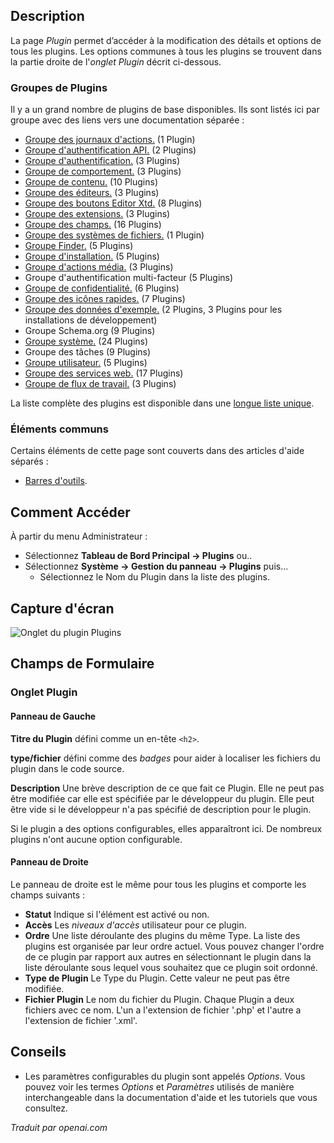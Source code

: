 <!-- Filename: Help4.x:Plugins:_Name_of_Plugin  / Display title: Plugins : Nom du Plugin -->

## Description

La page *Plugin* permet d’accéder à la modification des détails et options de tous les plugins. Les options communes à tous les plugins se trouvent dans la partie droite de l'*onglet Plugin* décrit ci-dessous.

### Groupes de Plugins

Il y a un grand nombre de plugins de base disponibles. Ils sont listés ici par groupe avec des liens vers une documentation séparée :

* [Groupe des journaux d'actions.](jdocmanual?article=help/plugins/plugin-group-action-logs) (1 Plugin)
* [Groupe d'authentification API.](jdocmanual?article=help/plugins/plugin-group-api-authentication) (2 Plugins)
* [Groupe d'authentification.](jdocmanual?article=help/plugins/plugin-group-authentication) (3 Plugins)
* [Groupe de comportement.](jdocmanual?article=help/plugins/plugin-group-behavior) (3 Plugins)
* [Groupe de contenu.](jdocmanual?article=help/plugins/plugin-group-content) (10 Plugins)
* [Groupe des éditeurs.](jdocmanual?article=help/plugins/plugin-group-editors) (3 Plugins)
* [Groupe des boutons Editor Xtd.](jdocmanual?article=help/plugins/plugin-group-editors-xtd) (8 Plugins)
* [Groupe des extensions.](jdocmanual?article=help/plugins/plugin-group-extensions) (3 Plugins)
* [Groupe des champs.](jdocmanual?article=help/plugins/plugin-group-fields) (16 Plugins)
* [Groupe des systèmes de fichiers.](jdocmanual?article=help/plugins/plugin-group-file-system) (1 Plugin)
* [Groupe Finder.](jdocmanual?article=help/plugins/plugin-group-finder) (5 Plugins)
* [Groupe d'installation.](jdocmanual?article=help/plugins/plugin-group-installer) (5 Plugins)
* [Groupe d'actions média.](jdocmanual?article=help/plugins/plugin-group-media-action) (3 Plugins)
* Groupe d'authentification multi-facteur (5 Plugins)
* [Groupe de confidentialité.](jdocmanual?article=help/plugins/plugin-group-privacy) (6 Plugins)
* [Groupe des icônes rapides.](jdocmanual?article=help/plugins/plugin-group-quick-icon) (7 Plugins)
* [Groupe des données d'exemple.](jdocmanual?article=help/plugins/plugin-group-sample-data) (2 Plugins, 3 Plugins pour les installations de développement)
* Groupe Schema.org (9 Plugins)
* [Groupe système.](jdocmanual?article=help/plugins/plugin-group-system) (24 Plugins)
* Groupe des tâches (9 Plugins)
* [Groupe utilisateur.](jdocmanual?article=help/plugins/plugin-group-user) (5 Plugins)
* [Groupe des services web.](jdocmanual?article=help/plugins/plugin-group-web-services) (17 Plugins)
* [Groupe de flux de travail.](jdocmanual?article=help/plugins/plugin-group-workflow) (3 Plugins)

La liste complète des plugins est disponible dans une
[longue liste unique](https://docs.joomla.org/Chunk4x:List_of_Plugins).

### Éléments communs

Certains éléments de cette page sont couverts dans des articles d'aide séparés :

* [Barres d'outils](jdocmanual?article=help/common-elements/toolbars).

## Comment Accéder

À partir du menu Administrateur :

- Sélectionnez **Tableau de Bord Principal → Plugins** ou..
- Sélectionnez **Système → Gestion du panneau → Plugins** puis...
  - Sélectionnez le Nom du Plugin dans la liste des plugins.

## Capture d'écran

![Onglet du plugin Plugins](../../../fr/images/plugins/plugins-plugin-tab.png)

## Champs de Formulaire

### Onglet Plugin

#### Panneau de Gauche

**Titre du Plugin** défini comme un en-tête `<h2>`.

**type/fichier** défini comme des *badges* pour aider à localiser les fichiers du plugin dans le code source.

**Description** Une brève description de ce que fait ce Plugin. Elle ne peut pas être modifiée car elle est spécifiée par le développeur du plugin. Elle peut être vide si le développeur n'a pas spécifié de description pour le plugin.

Si le plugin a des options configurables, elles apparaîtront ici. De nombreux plugins n'ont aucune option configurable.

#### Panneau de Droite

Le panneau de droite est le même pour tous les plugins et comporte les champs suivants :

- **Statut** Indique si l'élément est activé ou non.
- **Accès** Les *niveaux d'accès* utilisateur pour ce plugin.
- **Ordre** Une liste déroulante des plugins du même Type. La liste des plugins est organisée par leur ordre actuel. Vous pouvez changer l'ordre de ce plugin par rapport aux autres en sélectionnant le plugin dans la liste déroulante sous lequel vous souhaitez que ce plugin soit ordonné.
- **Type de Plugin** Le Type du Plugin. Cette valeur ne peut pas être modifiée.
- **Fichier Plugin** Le nom du fichier du Plugin. Chaque Plugin a deux fichiers avec ce nom. L'un a l'extension de fichier '.php' et l'autre a l'extension de fichier '.xml'.

## Conseils

- Les paramètres configurables du plugin sont appelés *Options*. Vous pouvez voir les termes *Options* et *Paramètres* utilisés de manière interchangeable dans la documentation d'aide et les tutoriels que vous consultez.

*Traduit par openai.com*


